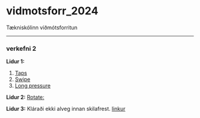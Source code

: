 # vidmotsforr_2024
 Tækniskólinn viðmótsforritun
-- -

### verkefni 2

**Lidur 1:**
1. [Taps](https://github.com/hroihrolfs/vidmotsforr_2024/blob/main/verk2/touch_index.html) 
2. [Swipe](https://github.com/hroihrolfs/vidmotsforr_2024/blob/main/verk2/swipe_index.html)
3. [Long pressure](https://github.com/hroihrolfs/vidmotsforr_2024/blob/main/verk2/long_pressure_index.html)

**Lidur 2:**
[Rotate:](https://github.com/hroihrolfs/vidmotsforr_2024/blob/main/verk2/two_touch_index.html) 

**Lidur 3:**
Kláraði ekki alveg innan skilafrest.
[linkur](https://github.com/hroihrolfs/vidmotsforr_2024/blob/main/verk2/index.html)
